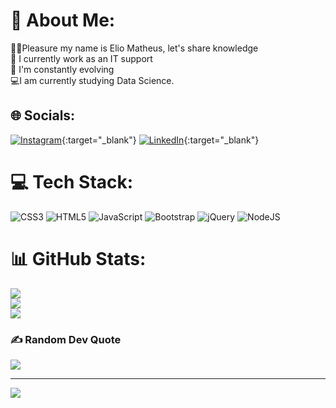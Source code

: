 # 💫 About Me:
👋🏾Pleasure my name is Elio Matheus, let's share knowledge<br>🔭 I currently work as an IT support<br>🔁 I'm constantly evolving<br>💻I am currently studying Data Science.


## 🌐 Socials:
[![Instagram](https://img.shields.io/badge/Instagram-%23E4405F.svg?logo=Instagram&logoColor=white)](https://https://www.instagram.com/eliomatheuss/){:target="_blank"} [![LinkedIn](https://img.shields.io/badge/LinkedIn-%230077B5.svg?logo=linkedin&logoColor=white)](https://www.linkedin.com/in/eliomatheus/){:target="_blank"}

# 💻 Tech Stack:
![CSS3](https://img.shields.io/badge/css3-%231572B6.svg?style=for-the-badge&logo=css3&logoColor=white) ![HTML5](https://img.shields.io/badge/html5-%23E34F26.svg?style=for-the-badge&logo=html5&logoColor=white) ![JavaScript](https://img.shields.io/badge/javascript-%23323330.svg?style=for-the-badge&logo=javascript&logoColor=%23F7DF1E) ![Bootstrap](https://img.shields.io/badge/bootstrap-%23563D7C.svg?style=for-the-badge&logo=bootstrap&logoColor=white) ![jQuery](https://img.shields.io/badge/jquery-%230769AD.svg?style=for-the-badge&logo=jquery&logoColor=white) ![NodeJS](https://img.shields.io/badge/node.js-6DA55F?style=for-the-badge&logo=node.js&logoColor=white)
# 📊 GitHub Stats:
![](https://github-readme-stats.vercel.app/api?username=Eliomatheus&theme=dracula&hide_border=false&include_all_commits=true&count_private=false)<br/>
![](https://github-readme-streak-stats.herokuapp.com/?user=Eliomatheus&theme=dracula&hide_border=false)<br/>
![](https://github-readme-stats.vercel.app/api/top-langs/?username=Eliomatheus&theme=dracula&hide_border=false&include_all_commits=true&count_private=false&layout=compact)

### ✍️ Random Dev Quote
![](https://quotes-github-readme.vercel.app/api?type=horizontal&theme=radical)

---
[![](https://visitcount.itsvg.in/api?id=Eliomatheus&icon=0&color=1)](https://visitcount.itsvg.in)
